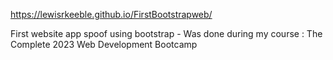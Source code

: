 https://lewisrkeeble.github.io/FirstBootstrapweb/

First website app spoof using bootstrap - Was done during my course : The Complete 2023 Web Development Bootcamp
